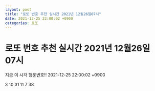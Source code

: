 ```yaml
---
layout: post
title: "로또 번호 추천 실시간 2021년 12월26일07시"
date: 2021-12-25 22:00:02 +0900
categories: 로또
---
```


# 로또 번호 추천 실시간 2021년 12월26일07시

지금 이 시각 행운번호!! 2021-12-25 22:00:02 +0900

 3  10  31  11  7  38 

